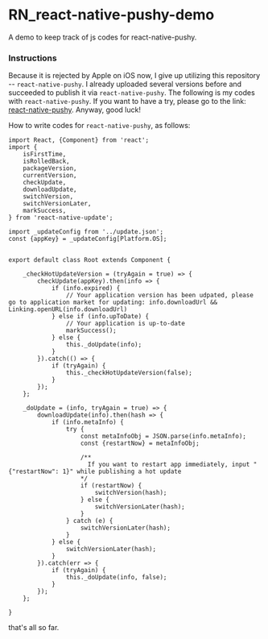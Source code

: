 # RN_react-native-pushy-demo

A demo to keep track of js codes for react-native-pushy.

### Instructions

Because it is rejected by Apple on iOS now, I give up utilizing this repository -- `react-native-pushy`. I already uploaded several versions before and succeeded to publish it via `react-native-pushy`. The following is my codes with `react-native-pushy`. If you want to have a try, please go to the link: [react-native-pushy](https://github.com/reactnativecn/react-native-pushy). Anyway, good luck!

How to write codes for `react-native-pushy`, as follows:

```
import React, {Component} from 'react';
import {
    isFirstTime,
    isRolledBack,
    packageVersion,
    currentVersion,
    checkUpdate,
    downloadUpdate,
    switchVersion,
    switchVersionLater,
    markSuccess,
} from 'react-native-update';

import _updateConfig from '../update.json';
const {appKey} = _updateConfig[Platform.OS];


export default class Root extends Component {

    _checkHotUpdateVersion = (tryAgain = true) => {
        checkUpdate(appKey).then(info => {
            if (info.expired) {
                // Your application version has been udpated, please go to application market for updating: info.downloadUrl && Linking.openURL(info.downloadUrl)
            } else if (info.upToDate) {
                // Your application is up-to-date
                markSuccess();
            } else {
                this._doUpdate(info);
            }
        }).catch(() => {
            if (tryAgain) {
                this._checkHotUpdateVersion(false);
            }
        });
    };

    _doUpdate = (info, tryAgain = true) => {
        downloadUpdate(info).then(hash => {
            if (info.metaInfo) {
                try {
                    const metaInfoObj = JSON.parse(info.metaInfo);
                    const {restartNow} = metaInfoObj;
                    
                    /**
                      If you want to restart app immediately, input "{"restartNow": 1}" while publishing a hot update
                    */
                    if (restartNow) {
                        switchVersion(hash);
                    } else {
                        switchVersionLater(hash);
                    }
                } catch (e) {
                    switchVersionLater(hash);
                }
            } else {
                switchVersionLater(hash);
            }
        }).catch(err => {
            if (tryAgain) {
                this._doUpdate(info, false);
            }
        });
    };
    
}
```

that's all so far.